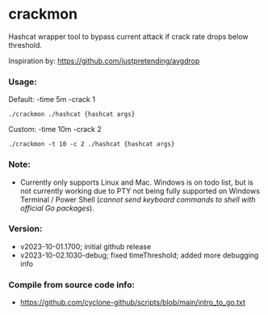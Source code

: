 # crackmon
Hashcat wrapper tool to bypass current attack if crack rate drops below threshold.

Inspiration by: https://github.com/justpretending/avgdrop

### Usage:
Default: -time 5m -crack 1
```
./crackmon ./hashcat {hashcat args}
```
Custom: -time 10m -crack 2
```
./crackmon -t 10 -c 2 ./hashcat {hashcat args}
```
### Note:
- Currently only supports Linux and Mac. Windows is on todo list, but is not currently working due to PTY not being fully supported on Windows Terminal / Power Shell (_cannot send keyboard commands to shell with official Go packages_).

### Version:
- v2023-10-01.1700; initial github release
- v2023-10-02.1030-debug; fixed timeThreshold; added more debugging info

### Compile from source code info:
- https://github.com/cyclone-github/scripts/blob/main/intro_to_go.txt
